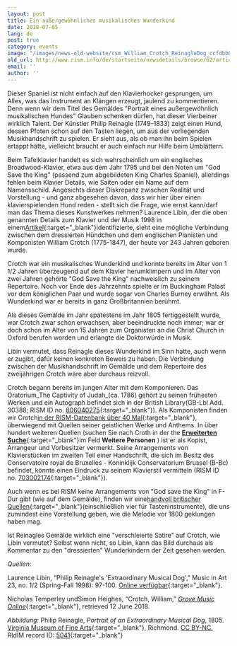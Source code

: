 ```yaml
---
layout: post
title: Ein außergewöhnliches musikalisches Wunderkind
date: 2018-07-05
lang: de
post: true
category: events
image: "/images/news-old-website/csm_William_Crotch_ReinagleDog_ccfdbb0668.jpg"
old_url: http://www.rism.info/de/startseite/newsdetails/browse/62/article/64/an-extraordinary-musical-prodigy.html
email: ''
author: ''
---
```



Dieser Spaniel ist nicht einfach auf den Klavierhocker gesprungen, um Alles, was das Instrument an Klängen erzeugt, jaulend zu kommentieren. Denn wenn wir dem Titel des Gemäldes "Portrait eines außergewöhnlich musikalischen Hundes" Glauben schenken dürfen, hat dieser Vierbeiner wirklich Talent. Der Künstler Philip Reinagle (1749-1833) zeigt einen Hund, dessen Pfoten schon auf den Tasten liegen, um aus der vorliegenden Musikhandschrift zu spielen. Er sieht aus, als ob man ihn beim Spielen ertappt hätte, vielleicht braucht er auch einfach nur Hilfe beim Umblättern.

Beim Tafelklavier handelt es sich wahrscheinlich um ein englisches Broadwood-Klavier, etwa aus dem Jahr 1795 und bei den Noten um "God Save the King" (passend zum abgebildeten King Charles Spaniel), allerdings fehlen beim Klavier Details, wie Saiten oder ein Name auf dem Namensschild. Angesichts dieser Diskrepanz zwischen Realität und Vorstellung - und ganz abgesehen davon, dass wir hier über einen klavierspielenden Hund reden - stellt sich die Frage, wie ernst kann/darf man das Thema dieses Kunstwerkes nehmen? Laurence Libin, der die oben genannten Details zum Klavier und der Musik 1998 in einem[Artikel](http://www.jstor.org/stable/41561907){:target="_blank"}identifizierte, sieht eine mögliche Verbindung zwischen dem dressierten Hündchen und dem englischen Pianisten und Komponisten William Crotch (1775-1847), der heute vor 243 Jahren geboren wurde.

Crotch war ein musikalisches Wunderkind und konnte bereits im Alter von 1 1/2 Jahren überzeugend auf dem Klavier herumklimpern und im Alter von zwei Jahren gehörte "God Save the King" nachweislich zu seinem Repertoire. Noch vor Ende des Jahrzehnts spielte er im Buckingham Palast vor dem königlichen Paar und wurde sogar von Charles Burney erwähnt. Als Wunderkind war er bereits in ganz Großbritannien berühmt.

Als dieses Gemälde im Jahr spätestens im Jahr 1805 fertiggestellt wurde, war Crotch zwar schon erwachsen, aber beeindruckte noch immer; war er doch schon im Alter von 15 Jahren zum Organisten an die Christ Church in Oxford berufen worden und erlangte die Doktorwürde in Musik.

Libin vermutet, dass Reinagle dieses Wunderkind im Sinn hatte, auch wenn er zugibt, dafür keinen konkreten Beweis zu haben. Die Verbindung zwischen der Musikhandschrift im Gemälde und dem Repertoire des zweijährigen Crotch wäre aber durchaus reizvoll.

Crotch begann bereits im jungen Alter mit dem Komponieren. Das Oratorium_The Captivity of Judah_(ca. 1786) gehört zu seinen frühesten Werken und ein Autograph befindet sich in der British Library(GB-Lbl Add. 30388; RISM ID no. [806040275](https://opac.rism.info/search?id=806040275&Language=de){:target="_blank"}). Als Komponisten finden wir Crotch[in der RISM-Datenbank über 40 Mal](https://opac.rism.info/search?View=rism&author=William+Crotch&Language=de){:target="_blank"}, überwiegend mit Quellen seiner geistlichen Werke und Anthems. In über hundert weiteren Quellen (suchen Sie nach Croth in der the [**Erweiterten Suche**](https://opac.rism.info/metaopac/start.do?View=rism&SearchType=2&Language=de){:target="_blank"}im Feld **Weitere Personen** ) ist er als Kopist, Arrangeur und Vorbesitzer vermerkt. Seine Arrangements von Klavierstücken im zweiten Teil einer Handschrift, die sich im Besitz des Conservatoire royal de Bruxelles - Koninklijk Conservatorium Brussel (B-Bc) befindet, könnte einen Eindruck zu seinem Klavierstil vermitteln (RISM ID no. [703002174](https://opac.rism.info/search?id=703002174&Language=de){:target="_blank"}).

Auch wenn es bei RISM keine Arrangements von "God save the King" in F-Dur gibt (wie auf dem Gemälde), finden wir eine[handvoll britischer Quellen](https://opac.rism.info/search?View=rism&title=god+save+the+king&siglum=GB-*&Language=de){:target="_blank"}(einschließlich vier für Tasteninstrumente), die uns zumindest eine Vorstellung geben, wie die Melodie vor 1800 geklungen haben mag.

Ist Reinagles Gemälde wirklich eine "verschleierte Satire" auf Crotch, wie Libin vermutet? Selbst wenn nicht, so Libin, kann das Bild durchaus als Kommentar zu den "dressierten" Wunderkindern der Zeit gesehen werden.

_Quellen_:

Laurence Libin, “Philip Reinagle's 'Extraordinary Musical Dog',” Music in Art 23, no. 1/2 (Spring-Fall 1998): 97-100. [Online verfügbar](http://www.jstor.org/stable/41561907){:target="_blank"}.

Nicholas Temperley undSimon Heighes, “Crotch, William,” [_Grove Music Online_](https://doi.org/10.1093/gmo/9781561592630.article.06886){:target="_blank"}, retrieved 12 June 2018.

_Abbildung_: Philip Reinagle, _Portrait of an Extraordinary Musical Dog_, 1805. [Virginia Museum of Fine Arts](https://www.vmfa.museum/piction/6027262-8151754/){:target="_blank"}, Richmond. [CC BY-NC.](https://creativecommons.org/licenses/by-nc/4.0/) RIdIM record ID: [5041](http://db.ridim.org/display.php?ridim_id=5041){:target="_blank"}



